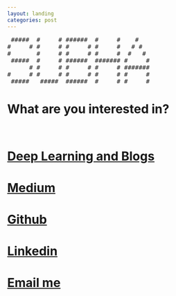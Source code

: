 ```yaml
---
layout: landing
categories: post
---
```


<pre>
 #####  #     # ######  #     #    #    
#     # #     # #     # #     #   # #   
#       #     # #     # #     #  #   #  
 #####  #     # ######  ####### #     # 
      # #     # #     # #     # ####### 
#     # #     # #     # #     # #     # 
 #####   #####  ######  #     # #     # 
</pre>

# What are you interested in?
<br>
<h1><a href = "{{ "deeplearning.html"| absolute_url  }}">Deep Learning and Blogs</a></h1> 
<h1><a href = "https://msubhaditya.medium.com/">Medium</a></h1>
<h1><a href = "https://github.com/SubhadityaMukherjee/">Github</a></h1>
<h1><a href = "https://www.linkedin.com/in/subhaditya-mukherjee-a36883100/">Linkedin</a></h1>
<h1><a href = "mailto: msubhaditya@gmail.com">Email me</a></h1>

